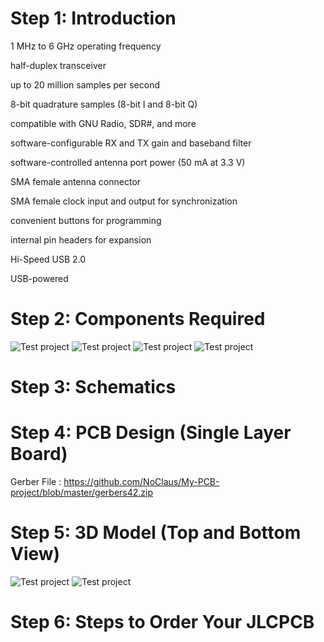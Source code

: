 # Step 1: Introduction

  1 MHz to 6 GHz operating frequency

  half-duplex transceiver

  up to 20 million samples per second

  8-bit quadrature samples (8-bit I and 8-bit Q)

  compatible with GNU Radio, SDR#, and more

  software-configurable RX and TX gain and baseband filter

  software-controlled antenna port power (50 mA at 3.3 V)

  SMA female antenna connector

  SMA female clock input and output for synchronization

  convenient buttons for programming

  internal pin headers for expansion

  Hi-Speed USB 2.0

  USB-powered



# Step 2: Components Required
 
![Test project](https://raw.githubusercontent.com/NoClaus/My-PCB-project/master/1.png)
![Test project](https://raw.githubusercontent.com/NoClaus/My-PCB-project/master/2.png)
![Test project](https://raw.githubusercontent.com/NoClaus/My-PCB-project/master/3.png)
![Test project](https://raw.githubusercontent.com/NoClaus/My-PCB-project/master/4.png)
 

# Step 3: Schematics

# Step 4: PCB Design (Single Layer Board)
Gerber File : https://github.com/NoClaus/My-PCB-project/blob/master/gerbers42.zip
# Step 5: 3D Model (Top and Bottom View)
 
![Test project](https://raw.githubusercontent.com/NoClaus/My-PCB-project/master/5.png)
![Test project](https://raw.githubusercontent.com/NoClaus/My-PCB-project/master/6.png)


# Step 6: Steps to Order Your JLCPCB
 
 
 



